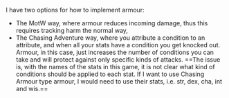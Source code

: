 I have two options for how to implement armour:
- The MotW way, where armour reduces incoming damage, thus this requires tracking harm the normal way,
- The Chasing Adventure way, where you attribute a condition to an attribute, and when all your stats have a condition you get knocked out. Armour, in this case, just increases the number of conditions you can take and will protect against only specific kinds of attacks. ==The issue is, with the names of the stats in this game, it is not clear what kind of conditions should be applied to each stat. If I want to use Chasing Armour type armour, I would need to use their stats, i.e. str, dex, cha, int and wis.==